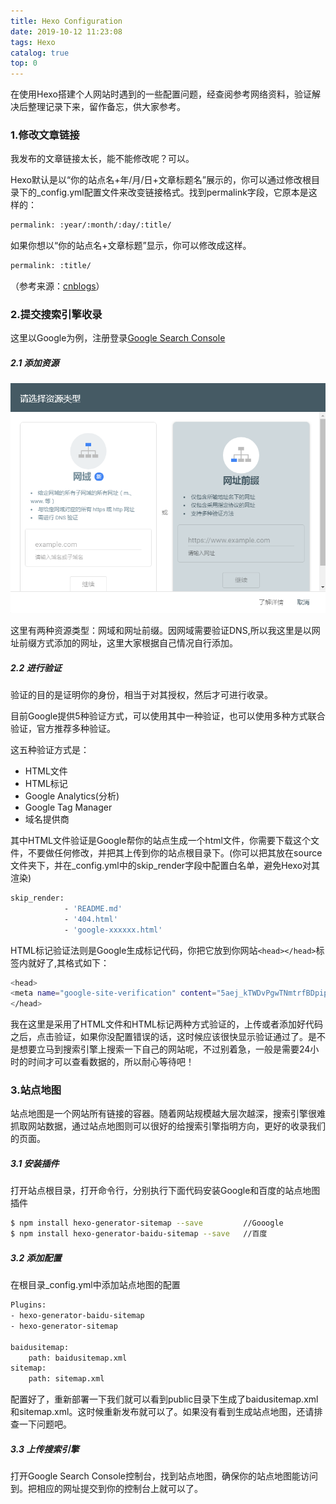 ```yaml
---
title: Hexo Configuration
date: 2019-10-12 11:23:08
tags: Hexo
catalog: true
top: 0
---
```

在使用Hexo搭建个人网站时遇到的一些配置问题，经查阅参考网络资料，验证解决后整理记录下来，留作备忘，供大家参考。

### 1.修改文章链接

我发布的文章链接太长，能不能修改呢？可以。

Hexo默认是以“你的站点名+年/月/日+文章标题名”展示的，你可以通过修改根目录下的_config.yml配置文件来改变链接格式。找到permalink字段，它原本是这样的：

```bash
permalink: :year/:month/:day/:title/
```

如果你想以“你的站点名+文章标题”显示，你可以修改成这样。

```bash
permalink: :title/
```

（参考来源：[cnblogs](https://www.cnblogs.com/php-linux/p/8493181.html)）

### 2.提交搜索引擎收录

这里以Google为例，注册登录[Google Search Console](https://search.google.com/search-console?utm_source%3Dabout-page)

##### 2.1 添加资源

![添加资源](/image/GoogleSearchConsole1.png)


这里有两种资源类型：网域和网址前缀。因网域需要验证DNS,所以我这里是以网址前缀方式添加的网址，这里大家根据自己情况自行添加。

##### 2.2 进行验证

验证的目的是证明你的身份，相当于对其授权，然后才可进行收录。

目前Google提供5种验证方式，可以使用其中一种验证，也可以使用多种方式联合验证，官方推荐多种验证。

这五种验证方式是：

- HTML文件
- HTML标记
- Google Analytics(分析)
- Google Tag Manager
- 域名提供商

其中HTML文件验证是Google帮你的站点生成一个html文件，你需要下载这个文件，不要做任何修改，并把其上传到你的站点根目录下。(你可以把其放在source文件夹下，并在_config.yml中的skip_render字段中配置白名单，避免Hexo对其渲染)

```bash
skip_render: 
            - 'README.md'
            - '404.html'
            - 'google-xxxxxx.html'
```

HTML标记验证法则是Google生成标记代码，你把它放到你网站``<head></head>``标签内就好了,其格式如下：

```bash
<head>
<meta name="google-site-verification" content="5aej_kTWDvPgwTNmtrfBDpip0z8t-ARz8Gzw">
</head>
```

我在这里是采用了HTML文件和HTML标记两种方式验证的，上传或者添加好代码之后，点击验证，如果你没配置错误的话，这时候应该很快显示验证通过了。是不是想要立马到搜索引擎上搜索一下自己的网站呢，不过别着急，一般是需要24小时的时间才可以查看数据的，所以耐心等待吧！

### 3.站点地图

站点地图是一个网站所有链接的容器。随着网站规模越大层次越深，搜索引擎很难抓取网站数据，通过站点地图则可以很好的给搜索引擎指明方向，更好的收录我们的页面。

##### 3.1 安装插件

打开站点根目录，打开命令行，分别执行下面代码安装Google和百度的站点地图插件

```bash
$ npm install hexo-generator-sitemap --save 		//Gooogle
$ npm install hexo-generator-baidu-sitemap --save	//百度
```

##### 3.2 添加配置

在根目录_config.yml中添加站点地图的配置

```bash
Plugins:
- hexo-generator-baidu-sitemap
- hexo-generator-sitemap

baidusitemap:
    path: baidusitemap.xml
sitemap:
    path: sitemap.xml
```

配置好了，重新部署一下我们就可以看到public目录下生成了baidusitemap.xml和sitemap.xml。这时候重新发布就可以了。如果没有看到生成站点地图，还请排查一下问题吧。

##### 3.3 上传搜索引擎

打开Google Search Console控制台，找到站点地图，确保你的站点地图能访问到。把相应的网址提交到你的控制台上就可以了。

